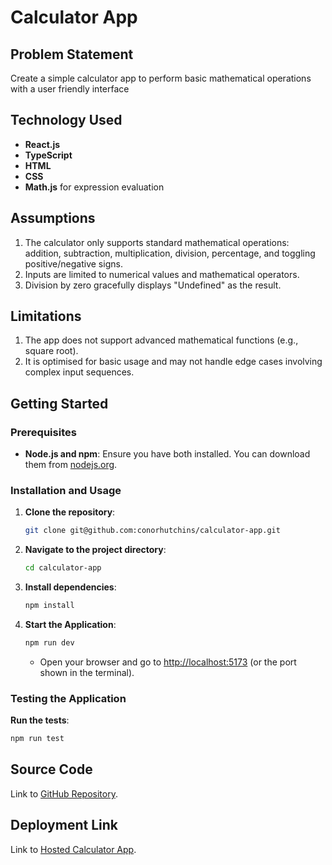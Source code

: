 # Calculator App

## Problem Statement
Create a simple calculator app to perform basic mathematical operations with a user friendly interface

## Technology Used
- **React.js**
- **TypeScript**
- **HTML**
- **CSS**
- **Math.js** for expression evaluation

## Assumptions
1. The calculator only supports standard mathematical operations: addition, subtraction, multiplication, division, percentage, and toggling positive/negative signs.
2. Inputs are limited to numerical values and mathematical operators.
3. Division by zero gracefully displays "Undefined" as the result.

## Limitations
1. The app does not support advanced mathematical functions (e.g., square root).
2. It is optimised for basic usage and may not handle edge cases involving complex input sequences.

## Getting Started

### Prerequisites
- **Node.js and npm**: Ensure you have both installed. You can download them from [nodejs.org](https://nodejs.org/en).
### Installation and Usage
1. **Clone the repository**:
   ```bash
   git clone git@github.com:conorhutchins/calculator-app.git
   ```

2. **Navigate to the project directory**:
   ```bash
   cd calculator-app
   ```

3. **Install dependencies**:
   ```bash
   npm install
   ```

4. **Start the Application**:
   ```bash
   npm run dev
   ```
    - Open your browser and go to [http://localhost:5173](http://localhost:5173) (or the port shown in the terminal).

### Testing the Application
**Run the tests**:
   ```bash
   npm run test
   ```
## Source Code
Link to [GitHub Repository](https://github.com/conorhutchins/calculator-app).

## Deployment Link
Link to [Hosted Calculator App](https://conorhutchins.github.io/calculator-app/).